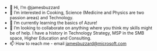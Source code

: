 - 👋 Hi, I’m @jamesbuzzard
- 👀 I’m interested in Cooking, Science (Medicine and Physics are two passion areas) and Technology.
- 🌱 I’m currently learning the basics of Azure!
- 💞️ I’m looking to collaborate on anything where you think my skills might be of help. I have a history in Technology Strategy, MSP in the SMB space, Higher Education and Consulting.
- 📫 How to reach me - email jamesbuzzard@microsoft.com

<!---
jamesbuzzard/jamesbuzzard is a ✨ special ✨ repository because its `README.md` (this file) appears on your GitHub profile.
You can click the Preview link to take a look at your changes.
--->
